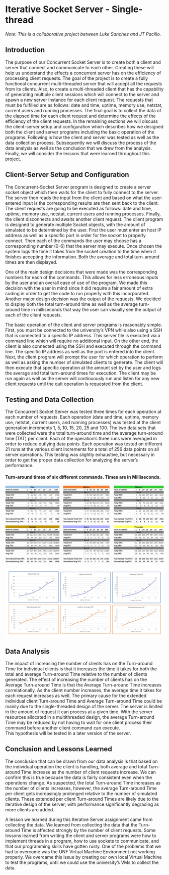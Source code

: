 # Iterative Socket Server - Single-thread 

*Note: This is a collaborative project between Luke Sanchez and JT Pacilio.*

## Introduction

  The purpose of our Concurrent Socket Server is to create both a client and server that connect and communicate to each other. Creating these will help us understand the effects a concurrent server has on the efficiency of processing client requests. The goal of the project is to create a fully functional concurrent multi-threaded server that will accept all the requests from its clients. Also, to create a multi-threaded client that has the capability of generating multiple client sessions which will connect to the server and spawn a new server instance for each client request. The requests that must be fulfilled are as follows: date and time, uptime, memory use, netstat, current users and running processes. The final goal is to collect the data of the elapsed time for each client request and determine the effects of the efficiency of the client requests. In the remaining sections we will discuss the client-server setup and configuration which describes how we designed both the client and server programs including the basic operation of the programs. Following is how the client and server was tested as well as the data collection process. Subsequently we will discuss the process of the data analysis as well as the conclusion that we drew from the analysis. Finally, we will consider the lessons that were learned throughout this project.
  
## Client-Server Setup and Configuration

  The Concurrent-Socket Server program is designed to create a server socket object which then waits for the client to fully connect to the server. The server then reads the input from the client and based on what the user-entered input is the corresponding results are then sent back to the client. The client requests are going to be executed as follows: date and time, uptime, memory use, netstat, current users and running processes. Finally, the client disconnects and awaits another client request. The client program is designed to generate multiple Socket objects, with the amount of simulated to be determined by the user. First the user must enter an host IP address as well as a specific port in order for the socket to properly connect. Then each of the commands the user may choose has a corresponding number (0-6) that the server may execute. Once chosen the system logs the time it takes from the socket creation to the time when it finishes accepting the information. Both the average and total turn-around times are then displayed.
  
  One of the main design decisions that were made was the corresponding numbers for each of the commands. This allows for less erroneous inputs by the user and an overall ease of use of the program. We made this decision with the user in mind since it did require a fair amount of extra coding in order to get the code to run properly with this incorporated. Another major design decision was the output of the requests. We decided to display both the total turn-around time as well as the average turn-around time in milliseconds that way the user can visually see the output of each of the client requests. 
  
  The basic operation of the client and server programs is reasonably simple. First, you must be connected to the university’s VPN while also using a SSH that is connected to a specific IP address. This server file is executed via a command line which will require no additional input. On the other end, the client is also connected using the SSH and executed through the command line. The specific IP address as well as the port is entered into the client. Next, the client program will prompt the user for which operation to perform as well as asking the number of simulated clients to generate. The client will then execute that specific operation at the amount set by the user and logs the average and total turn-around times for execution. The client may be run again as well as the server will continuously run and listen for any new client requests until the quit operation is requested from the client.

## Testing and Data Collection

  The Concurrent Socket Server was tested three times for each operation at each number of requests. Each operation (date and time, uptime, memory use, netstat, current users, and running processes) was tested at the client generation increments 1, 5, 10, 15, 20, 25 and 100. The two data sets that were collected were the total turn-around time and the average turn-around time (TAT) per client. Each of the operation’s three runs were averaged in order to reduce outlying data points. Each operation was tested on different 21 runs at the various client increments for a total of 256 data points on all server operations. This testing was slightly exhaustive, but necessary in order to get the proper data collection for analyzing the server’s performance. 
  
#### Turn-around times of six different commands. Times are in Milliseconds. ####
  
 ![Iterative Test Results](/assets/ISS_Data.png)
  
 ![Iterative Test Results](/assets/ISS_Graphs.png) 
 
 
 ## Data Analysis
 
  The impact of increasing the number of clients has on the Turn-around Time for individual clients is that it increases the time it takes for both the total and average Turn-around Time relative to the number of clients generated. The effect of increasing the number of clients has on the Average Turn-around Time is that the Average Turn-around Time increases correlationally. As the client number increases, the average time it takes for each request increases as well. The primary cause for the extended individual client Turn-around Time and Average Turn-around Time could be mainly due to the single-threaded design of the server. The server is limited in the amount of request it can process at a given time. With the server resources allocated in a multithreaded design, the average Turn-around Time may be reduced by not having to wait for one client process their command before another client command can execute.  
This hypothesis will be tested in a later version of the server. 

## Conclusion and Lessons Learned

  The conclusion that can be drawn from our data analysis is that based on the individual operation the client is handling, both average and total Turn-around Time increase as the number of client requests increase. We can confirm this is true because the data is fairly consistent even when the operations change. As suspected, the total Turn-around Time increases as the number of clients increases, however, the average Turn-around Time per client gets increasingly prolonged relative to the number of simulated clients. These extended per client Turn-around Times are likely due to the iterative design of the server; with performance significantly degrading as more clients are added. 

  A lesson we learned during this Iterative Server assignment came from collecting the data. We learned from collecting the data that the Turn-around Time is affected strongly by the number of client requests. Some lessons learned from writing the client and server programs were how to implement threads in a program, how to use sockets to communicate, and that our programming skills have gotten rusty. One of the problems that we had to overcome was the UNF Virtual Machine Environment not working properly. We overcame this issue by creating our own local Virtual Machine to test the programs, until we could use the university’s VMs to collect the data. 



 
  
